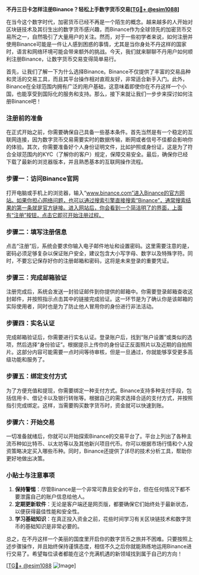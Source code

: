 **不丹三日卡怎样注册Binance？轻松上手数字货币交易[[TG💪+ @esim1088](https://t.me/s/esim1088)]**

在当今这个数字时代，加密货币已经不再是一个陌生的概念。越来越多的人开始对区块链技术及其衍生出的数字货币感兴趣，而Binance作为全球领先的加密货币交易所之一，自然吸引了大量用户的关注。然而，对于一些初学者来说，如何注册并使用Binance可能是一件让人感到困惑的事情，尤其是当你身处不丹这样的国家时，语言和网络环境可能会带来额外的挑战。今天，我们就来聊聊不丹用户如何顺利注册Binance，让数字货币交易变得简单易行。

首先，让我们了解一下为什么选择Binance。Binance不仅提供了丰富的交易品种和灵活的交易工具，而且其平台操作相对直观友好，非常适合新手入门。此外，Binance在全球范围内拥有广泛的用户基础，这意味着即使你在不丹这样一个小国，也能享受到国际化的服务和支持。那么，接下来就让我们一步步来探讨如何注册Binance吧！

### 注册前的准备

在正式开始之前，你需要确保自己具备一些基本条件。首先当然是有一个稳定的互联网连接，因为数字货币交易需要实时的数据传输，断网或者信号不佳都会影响你的体验。其次，你需要准备好个人身份证明文件，比如护照或身份证，这是为了符合全球范围内的KYC（了解你的客户）规定，保障交易安全。最后，确保你已经下载了最新的浏览器版本，并且熟悉基本的互联网操作流程。

### 步骤一：访问Binance官网

打开电脑或手机上的浏览器，输入“www.binance.com”进入Binance的官方网站。如果你担心网络问题，也可以通过搜索引擎直接搜索“Binance”，通常搜索结果的第一条就是官方链接。进入网站后，你会看到一个简洁明了的界面，上面有“注册”按钮，点击它即可开始注册过程。

### 步骤二：填写注册信息

点击“注册”后，系统会要求你输入电子邮件地址和设置密码。这里需要注意的是，密码必须足够复杂以保证账户安全，建议包含大小写字母、数字以及特殊字符。同时，不要忘记保存好你的注册邮箱和密码，这将是未来登录的重要凭证。

### 步骤三：完成邮箱验证

注册完成后，系统会发送一封验证邮件到你提供的邮箱中。你需要登录邮箱查收这封邮件，并按照指示点击其中的链接完成验证。这一环节是为了确认你是该邮箱的实际使用者，同时也是为了防止他人冒用你的身份进行非法活动。

### 步骤四：实名认证

完成邮箱验证后，你需要进行实名认证。登录账户后，找到“账户设置”或类似的选项，然后选择“身份验证”。根据提示上传你的身份证正反面照片以及近期的自拍照片。这部分内容可能需要一点时间等待审核，但是一旦通过，你就能够享受更多高级功能和服务了。

### 步骤五：绑定支付方式

为了方便充值和提现，你需要绑定一种支付方式。Binance支持多种支付手段，包括信用卡、借记卡以及银行转账等。根据自己的需求选择合适的支付方式，并按照指引完成绑定。这样，当需要购买数字货币时，资金就可以快速到账。

### 步骤六：开始交易

一切准备就绪后，你就可以开始探索Binance的交易平台了。平台上列出了各种主流币种如比特币、以太坊等以及其他新兴项目代币。你可以根据市场行情和个人投资策略决定买入哪些币种。同时，Binance还提供了详尽的技术分析工具，帮助你更好地做出决策。

### 小贴士与注意事项

1. **保持警惕**：尽管Binance是一个非常可靠且安全的平台，但在任何情况下都不要泄露自己的账户信息给他人。
2. **定期更新软件**：无论是客户端还是网页版，都要确保它们始终处于最新状态，以便获得最佳性能和安全性。
3. **学习基础知识**：在真正投入资金之前，花些时间学习有关区块链技术和数字货币的基础知识是非常必要的。

总之，在不丹这样一个美丽的国度里开启你的数字货币之旅并不困难。只要按照上述步骤操作，并且始终保持谨慎态度，相信不久之后你就能熟练地运用Binance进行交易了。希望每位读者都能在这个充满机遇的新领域找到属于自己的方向！

[[TG💪+ @esim1088](https://t.me/s/esim1088) ![Image](https://i.postimg.cc/4NQfJmqS/Snipaste-2025-05-13-00-14-12.png)]